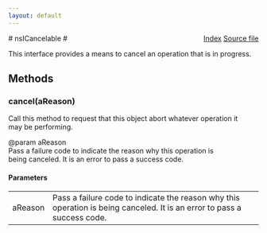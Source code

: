 ```yaml
---
layout: default
---
```

<div class='links' style='float:right'><a href="../index.html">Index</a>
<a href="http://dxr.mozilla.org/mozilla-central/source/netwerk/base/public/nsICancelable.idl">Source file</a>
</div>
# nsICancelable #
  
This interface provides a means to cancel an operation that is in progress.  
  

## Methods ##

### cancel(aReason) ###
  
Call this method to request that this object abort whatever operation it  
may be performing.  
  
@param aReason  
       Pass a failure code to indicate the reason why this operation is  
       being canceled.  It is an error to pass a success code.  
  

#### Parameters ####

<table>

<tr>
<td>aReason</td>
<td>       Pass a failure code to indicate the reason why this operation is  
       being canceled.  It is an error to pass a success code.  
</td>
</tr>

</table>

